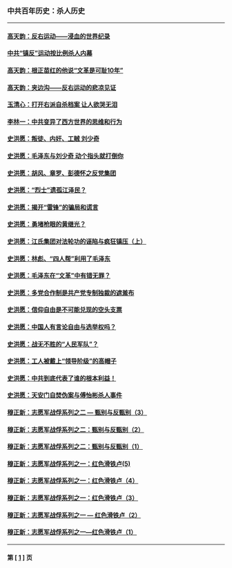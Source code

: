 ### 中共百年历史：杀人历史
---
#### [高天韵：反右运动——浸血的世界纪录](../../pages/nf1176106/n8695945.md) 
#### [中共“镇反”运动按比例杀人内幕](../../pages/nf1176106/n8682051.md) 
#### [高天韵：根正苗红的他说“文革是可耻10年”](../../pages/nf1176106/n8677531.md) 
#### [高天韵：夹边沟——反右运动的悲凉见证](../../pages/nf1176106/n8664799.md) 
#### [玉清心：打开右派自杀档案 让人欲哭无泪](../../pages/nf1176106/n8668553.md) 
#### [李林一：中共变异了西方世界的思维和行为](../../pages/nf1176106/n8663018.md) 
#### [史洪愿：叛徒、内奸、工贼 刘少奇](../../pages/nf1176106/n4025968.md) 
#### [史洪愿：毛泽东与刘少奇 动个指头就打倒你](../../pages/nf1176106/n4024217.md) 
#### [史洪愿：胡风、章罗、彭德怀之反党集团](../../pages/nf1176106/n4021328.md) 
#### [史洪愿：“烈士”遗孤江泽民？](../../pages/nf1176106/n4019565.md) 
#### [史洪愿：揭开“雷锋”的骗局和谎言](../../pages/nf1176106/n4015927.md) 
#### [史洪愿：勇堵枪眼的黄继光？](../../pages/nf1176106/n4014141.md) 
#### [史洪愿：江氏集团对法轮功的诬陷与疯狂镇压（上）](../../pages/nf1176106/n4007922.md) 
#### [史洪愿：林彪、“四人帮”利用了毛泽东](../../pages/nf1176106/n4003891.md) 
#### [史洪愿：毛泽东在“文革”中有错无罪？](../../pages/nf1176106/n4002311.md) 
#### [史洪愿：多党合作制是共产党专制独裁的遮羞布](../../pages/nf1176106/n3999268.md) 
#### [史洪愿：信仰自由是不可能兑现的空头支票](../../pages/nf1176106/n3996666.md) 
#### [史洪愿：中国人有言论自由与选举权吗？](../../pages/nf1176106/n3994605.md) 
#### [史洪愿：战无不胜的“人民军队”？](../../pages/nf1176106/n3992735.md) 
#### [史洪愿：工人被戴上“领导阶级”的高帽子](../../pages/nf1176106/n3988714.md) 
#### [史洪愿：中共到底代表了谁的根本利益！](../../pages/nf1176106/n3986779.md) 
#### [史洪愿：天安门自焚伪案与傅怡彬杀人事件](../../pages/nf1176106/n3980600.md) 
#### [穆正新：志愿军战俘系列之二 — 甄别与反甄别（3）](../../pages/nf1176106/n1248789.md) 
#### [穆正新：志愿军战俘系列之二：甄别与反甄别（2）](../../pages/nf1176106/n1231387.md) 
#### [穆正新：志愿军战俘系列之二：甄别与反甄别（1）](../../pages/nf1176106/n1219818.md) 
#### [穆正新：志愿军战俘系列之一：红色滑铁卢(5)](../../pages/nf1176106/n1214191.md) 
#### [穆正新：志愿军战俘系列之一：红色滑铁卢（4）](../../pages/nf1176106/n1207754.md) 
#### [穆正新：志愿军战俘系列之一：红色滑铁卢（3）](../../pages/nf1176106/n1203118.md) 
#### [穆正新：志愿军战俘系列之一 — 红色滑铁卢（2）](../../pages/nf1176106/n1198736.md) 
#### [穆正新：志愿军战俘系列之一—红色滑铁卢（1）](../../pages/nf1176106/n1189512.md) 

---
#### 第 [ [1](./1.md) ] 页
